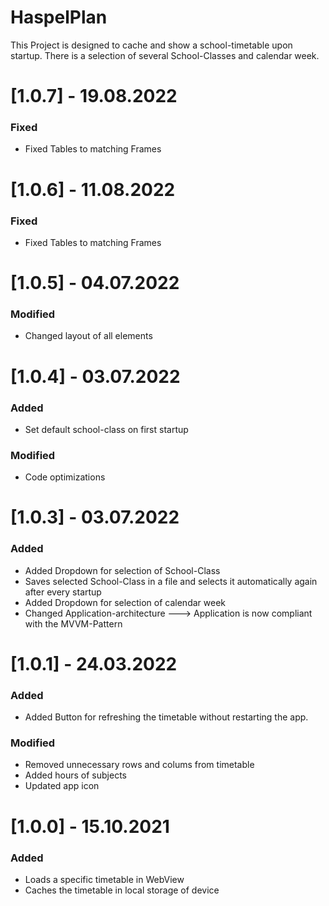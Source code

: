 # HaspelPlan

This Project is designed to cache and show a school-timetable upon startup.
There is a selection of several School-Classes and calendar week.

# [1.0.7] - 19.08.2022
### Fixed
- Fixed Tables to matching Frames

# [1.0.6] - 11.08.2022
### Fixed
- Fixed Tables to matching Frames

# [1.0.5] - 04.07.2022
### Modified
- Changed layout of all elements

# [1.0.4] - 03.07.2022
### Added
- Set default school-class on first startup

### Modified
- Code optimizations


# [1.0.3] - 03.07.2022
### Added
- Added Dropdown for selection of School-Class
- Saves selected School-Class in a file and selects it automatically again after every startup
- Added Dropdown for selection of calendar week
- Changed Application-architecture ---> Application is now compliant with the MVVM-Pattern

# [1.0.1] - 24.03.2022
### Added
- Added Button for refreshing the timetable without restarting the app.

### Modified
- Removed unnecessary rows and colums from timetable
- Added hours of subjects
- Updated app icon


# [1.0.0] - 15.10.2021
### Added
- Loads a specific timetable in WebView
- Caches the timetable in local storage of device
